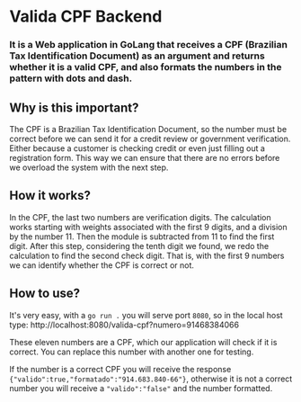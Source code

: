 # Valida CPF Backend

### It is a Web application in GoLang that receives a CPF (Brazilian Tax Identification Document) as an argument and returns whether it is a valid CPF, and also formats the numbers in the pattern with dots and dash.

## **Why is this important?**

The CPF is a Brazilian Tax Identification Document, so the number must be correct before we can send it for a credit review or government verification.
Either because a customer is checking credit or even just filling out a registration form.
This way we can ensure that there are no errors before we overload the system with the next step.

## **How it works?**

In the CPF, the last two numbers are verification digits. The calculation works starting with weights associated with the first 9 digits, and a division by the number 11. Then the module is subtracted from 11 to find the first digit. After this step, considering the tenth digit we found, we redo the calculation to find the second check digit. That is, with the first 9 numbers we can identify whether the CPF is correct or not.

## **How to use?**

It's very easy, with a `go run .` you will serve port `8080`, so in the local host type: http://localhost:8080/valida-cpf?numero=91468384066

These eleven numbers are a CPF, which our application will check if it is correct. You can replace this number with another one for testing.

If the number is a correct CPF you will receive the response `{"valido":true,"formatado":"914.683.840-66"}`, otherwise it is not a correct number you will receive a `"valido":"false"` and the number formatted.
